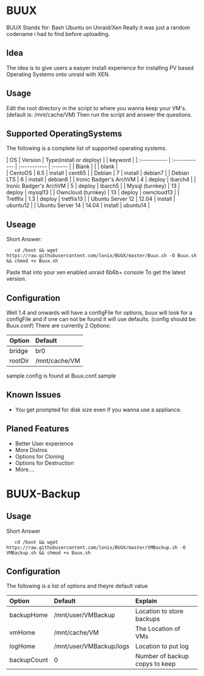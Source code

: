 BUUX
====
BUUX Stands for: Bash Ubuntu on Unraid/Xen
Really it was just a random codename i had to find before uploading.

Idea
----
The idea is to give users a easyer install experience for installing PV based Operating Systems onto unraid with XEN. 

Usage
----
Edit the root directory in the script to where you wanna keep your VM's.
(default is: /mnt/cache/VM)
Then run the script and answer the questions.


Supported OperatingSystems
----
The following is a complete list of supported operating systems.

| OS          | Version     | Type(install or deploy)   | | keyword |
| :----------- | :------------ | :----------- | :------ | 
| Blank |  |  | blank |  
| CentoOS | 6.5 | install | cent65 | 
| Debian | 7 | install | debian7 | 
| Debian LTS | 6 | install | debian6 |
| Ironic Badger's ArchVM | 4 | deploy | ibarch4 |
| Ironic Badger's ArchVM | 5 | deploy | ibarch5 |
| Mysql (turnkey) | 13 | deploy | mysql13 | 
| Owncloud (turnkey) | 13 | deploy | owncloud13 |
| Tretflix | 1.3 | deploy | tretflix13 |
| Ubuntu Server 12 | 12.04 | install | ubuntu12 | 
| Ubuntu Server 14 | 14.04 | install | ubuntu14 |


Useage
----
Short Answer:

```
   cd /boot && wget https://raw.githubusercontent.com/lonix/BUUX/master/Buux.sh -O Buux.sh && chmod +x Buux.sh
```
Paste that into your xen enabled unraid 6b6b+ console To get the latest version.

Configuration
----
Well 1.4 and onwards will have a configFile for options, buux will look for a configFile and if one can not be found it will use defaults. (config should be: Buux.conf)
There are currently 2 Options:

| Option    | Default       |
| :--------- | :-----------   |
| bridge    | br0           |
| rootDir   | /mnt/cache/VM |

sample config is found at Buux.conf.sample




Known Issues
----
- You get prompted for disk size even if you wanna use a appliance.


Planed Features
----
- Better User experience 
- More Distros 
- Options for Cloning
- Options for Destruction
- More....

BUUX-Backup
=======


Usage
----

Short Answer

```
   cd /boot && wget https://raw.githubusercontent.com/lonix/BUUX/master/VMBackup.sh -O VMBackup.sh && chmod +x Buux.sh
```

Configuration
----

The following is a list of options and theyre default value

| Option      | Default                 | Explain                    |
| :---------  | :-------------------    | :------------------------- | 
| backupHome  | /mnt/user/VMBackup      | Location to store backups  |
| vmHome      | /mnt/cache/VM           | The Location of VMs        |
| logHome     | /mnt/user/VMBackup/logs | Location to put log        |
| backupCount | 0                       | Number of backup copys to keep |
